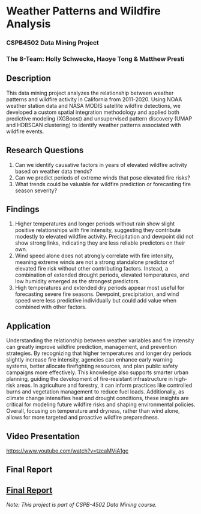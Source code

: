 # Weather Patterns and Wildfire Analysis 
### CSPB4502 Data Mining Project
### The 8-Team: Holly Schwecke, Haoye Tong & Matthew Presti 


## Description
This data mining project analyzes the relationship between weather patterns and wildfire activity in California from 2011-2020. Using NOAA weather station data and NASA MODIS satellite wildfire detections, we developed a custom spatial integration methodology and applied both predictive modeling (XGBoost) and unsupervised pattern discovery (UMAP and HDBSCAN clustering) to identify weather patterns associated with wildfire events.

## Research Questions
1. Can we identify causative factors in years of elevated wildfire activity based on weather data trends?
2. Can we predict periods of extreme winds that pose elevated fire risks?
3. What trends could be valuable for wildfire prediction or forecasting fire season severity?


## Findings
1. Higher temperatures and longer periods without rain show slight positive relationships with fire intensity, suggesting they contribute modestly to elevated wildfire activity. Precipitation and dewpoint did not show strong links, indicating they are less reliable predictors on their own.
2. Wind speed alone does not atrongly correlate with fire intensity, meaning extreme winds are not a strong standalone predictor of elevated fire risk without other contributing factors. Instead, a combination of extended drought periods, elevated temperatures, and low humidity emerged as the strongest predictors.
3. High temperatures and extended dry periods appear most useful for forecasting severe fire seasons. Dewpoint, precipitation, and wind speed were less predictive individually but could add value when combined with other factors.

## Application
Understanding the relationship between weather variables and fire intensity can greatly improve wildfire prediction, management, and prevention strategies. By recognizing that higher temperatures and longer dry periods slightly increase fire intensity, agencies can enhance early warning systems, better allocate firefighting resources, and plan public safety campaigns more effectively. This knowledge also supports smarter urban planning, guiding the development of fire-resistant infrastructure in high-risk areas. In agriculture and forestry, it can inform practices like controlled burns and vegetation management to reduce fuel loads. Additionally, as climate change intensifies heat and drought conditions, these insights are critical for modeling future wildfire risks and shaping environmental policies. Overall, focusing on temperature and dryness, rather than wind alone, allows for more targeted and proactive wildfire preparedness. 

## Video Presentation
https://www.youtube.com/watch?v=tzcaMViA1gc

## Final Report
[Final Report](Group8_WildfirePrediction_Part4.pdf)
---
*Note: This project is part of CSPB-4502 Data Mining course.*
